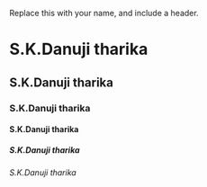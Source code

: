 Replace this with your name, and include a header.
# S.K.Danuji tharika
## S.K.Danuji tharika
### S.K.Danuji tharika
#### S.K.Danuji tharika
##### S.K.Danuji tharika
###### S.K.Danuji tharika
